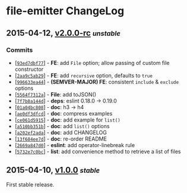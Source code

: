 # file-emitter ChangeLog

## 2015-04-12, [v2.0.0-rc](https://github.com/skenqbx/file-emitter/tree/v2.0.0-rc) **_<small>unstable</small>_**

### Commits

  - [[`93ed7dbf77`](https://github.com/skenqbx/file-emitter/commit/93ed7dbf77130953b63116104c21d6c0ca2a8cdd)] - **FE**: add `File` option; allow passing of custom file constructor
  - [[`2aa9c5ab29`](https://github.com/skenqbx/file-emitter/commit/2aa9c5ab298f50c73eded113c8ffa493f93721bd)] - **FE**: add `recursive` option, defaults to `true`
  - [[`996633ea44`](https://github.com/skenqbx/file-emitter/commit/996633ea44a11549ad082dd68faa2faf79ba4713)] - **(SEMVER-MAJOR) FE**: consistent `include` & `exclude` options
  - [[`5564f7312a`](https://github.com/skenqbx/file-emitter/commit/5564f7312afecd8c64185b823a68c2337b9912cd)] - **File**: add toJSON()
  - [[`7f7b8a144d`](https://github.com/skenqbx/file-emitter/commit/7f7b8a144dbeef7838dc39897aa025d7bb589bb1)] - **deps**: eslint 0.18.0 -> 0.19.0
  - [[`01a04bc808`](https://github.com/skenqbx/file-emitter/commit/01a04bc8082d6f05ca442efa5a7641194bbb7947)] - **doc**: h3 -> h4
  - [[`ae0df3dfcd`](https://github.com/skenqbx/file-emitter/commit/ae0df3dfcd5a4f173237f09c1009664a2a1fc7e5)] - **doc**: compress examples
  - [[`ce061d5915`](https://github.com/skenqbx/file-emitter/commit/ce061d5915b53282eb368e31767ea495423c0f30)] - **doc**: add example for `list()`
  - [[`a510bb351b`](https://github.com/skenqbx/file-emitter/commit/a510bb351b58f51bfea125b82e82bd6fe7da38bc)] - **doc**: add `list()` options
  - [[`a202ef2ada`](https://github.com/skenqbx/file-emitter/commit/a202ef2ada1b648959bb35c0694ba03b33805e7b)] - **doc**: add CHANGELOG
  - [[`13f684ee7d`](https://github.com/skenqbx/file-emitter/commit/13f684ee7df6bf657085383a8b6470cdf8ef4f2a)] - **doc**: re-order README
  - [[`2669a847d0`](https://github.com/skenqbx/file-emitter/commit/2669a847d06e62fd229221be091c4d0287eab0fc)] - **eslint**: add operator-linebreak rule
  - [[`5732e7c0bc`](https://github.com/skenqbx/file-emitter/commit/5732e7c0bc6233b020badc1f1173b812ce2755ea)] - **list**: add convenience method to retrieve a list of files


## 2015-04-10, [v1.0.0](https://github.com/skenqbx/file-emitter/tree/v1.0.0) **_<small>stable</small>_**

First stable release.
